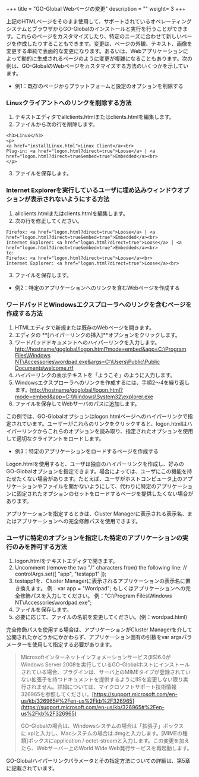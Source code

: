 +++
title = "GO-Global Webページの変更"
description = ""
weight= 3
+++

上記のHTMLページをそのまま使用して、サポートされているオペレーティングシステムとブラウザからGO-Globalのインストールと実行を行うことができます。これらのページをカスタマイズしたり、特定のニーズに合わせて新しいページを作成したりすることもできます。変更は、ページの外観、テキスト、画像を変更する単純で表面的な変更になります。あるいは、Webアプリケーションによって動的に生成されるページのように変更が複雑になることもあります。次の例は、GO-GlobalのWebページをカスタマイズする方法のいくつかを示しています。

* 例1：既存のページからプラットフォームと設定のオプションを削除する

### Linuxクライアントへのリンクを削除する方法

1. テキストエディタでallclients.htmlまたはclients.htmlを編集します。
2. ファイルから次の行を削除します。

```
<h3>Linux</h3>
<p>
<a href="installLinux.html">Linux Client</a><br>
Plug-in: <a href="logon.html?direct=true">Loose</a> | <a href="logon.html?direct=true&embed=true">Embedded</a><br>
</p>
```

3. ファイルを保存します。

### Internet Explorerを実行しているユーザに埋め込みウィンドウオプションが表示されないようにする方法

1. allclients.htmlまたはclients.htmlを編集します。
2. 次の行を修正してください。

```
Firefox: <a href="logon.html?direct=true">Loose</a> | <a href="logon.html?direct=true&embed=true">Embedded</a><br>
Internet Explorer: <a href="logon.html?direct=true">Loose</a> | <a href="logon.html?direct=true&embed=true">Embedded</a><br>
to:
Firefox: <a href="logon.html?direct=true">Loose</a><br>
Internet Explorer: <a href="logon.html?direct=true">Loose</a><br>
```

3. ファイルを保存します。

* 例2：特定のアプリケーションへのリンクを含むWebページを作成する

### ワードパッドとWindowsエクスプローラへのリンクを含むページを作成する方法

1. HTMLエディタで新規または既存のWebページを開きます。
2. エディタの **[ハイパーリンクの挿入]**オプションをクリックします。
3. ワードパッドドキュメントへのハイパーリンクを入力します。[http://hostname/goglobal/logon.html?mode=embed&app=C:\Program Files\Windows NT\Accessories\wordpad.exe&args=C:\Users\Public\Public Documents\welcome.rtf](http://hostname/goglobal/logon.html?mode=embed&app=C:/Program%20Files/Windows%20NT/Accessories/wordpad.exe&args=C:/Users/Public/Public%20Documents/welcome.rtf)
4. ハイパーリンクの表示テキストを「ようこそ」のように入力します。
5. Windowsエクスプローラへのリンクを作成するには、手順2〜4を繰り返します。[http://hostname/goglobal/logon.html?mode=embed&app=C:\Windows\System32\explorer.exe](http://hostname/goglobal/logon.html?mode=embed&app=C:/Windows/System32/explorer.exe)
6. ファイルを保存してWebサーバのパスに追加します。

この例では、GO-Globalオプションはlogon.htmlページへのハイパーリンクで指定されています。ユーザーがこれらのリンクをクリックすると、logon.htmlはハイパーリンクからこれらのオプションを読み取り、指定されたオプションを使用して適切なクライアントをロードします。

* 例3：特定のアプリケーションをロードするページを作成する

Logon.htmlを使用すると、ユーザは独自のハイパーリンクを作成し、好みのGO-Globalオプションを指定できます。場合によっては、ユーザにこの機能を持たせたくない場合があります。たとえば、ユーザがホストコンピュータ上のアプリケーションやファイルを開かないようにして、代わりに特定のアプリケーションに固定されたオプションのセットをロードするページを提供したくない場合があります。

アプリケーションを指定するときは、Cluster Managerに表示される表示名、またはアプリケーションへの完全修飾パスを使用できます。

### ユーザに特定のオプションを指定した特定のアプリケーションの実行のみを許可する方法

1. logon.htmlをテキストエディタで開きます。
2. Uncomment (remove the two "/" characters from) the following line: // controlArgs.set([ "app", "testapp1" ]);
3. testapp1を、Cluster Managerに表示されるアプリケーションの表示名に置き換えます。 例：var app = "Wordpad"; もしくはアプリケーションへの完全修飾パスを入力してください。 例："C:\Program Files\Windows NT\Accessories\wordpad.exe";
4. ファイルを保存します。
5. 必要に応じて、ファイルの名前を変更してください。(例：wordpad.html)

完全修飾パスを使用する場合は、アプリケーションがCluster Managerを介して公開されたかどうかにかかわらず、アプリケーション固有の引数をvar argsパラメーターを使用して指定する必要があります。

>Microsoftインターネットインフォメーションサービス(IIS)6.0がWindows Server 2008を実行しているGO-Globalホストにインストールされている場合、プラグインは、サーバ上のMIMEタイプが登録されていない拡張子を持つドキュメントを提供するようにIISを変更しない限り実行されません。詳細については、マイクロソフトサポート技術情報326965を参照してください。[https://support.microsoft.com/en-us/kb/326965#%2Fen-us%2Fkb%2F326965](https://support.microsoft.com/en-us/kb/326965#%2Fen-us%2Fkb%2F326965)
>
>GO-Globalの場合は、Windowsシステムの場合は「拡張子」ボックスに.xpiと入力し、Macシステムの場合は.dmgと入力します。[MIMEの種類]ボックスにapplication / octet-streamと入力します。この変更を加えたら、Webサーバー上のWorld Wide Web発行サービスを再起動します。

GO-Globalハイパーリンクパラメータとその指定方法についての詳細は、第5章に記載されています。
